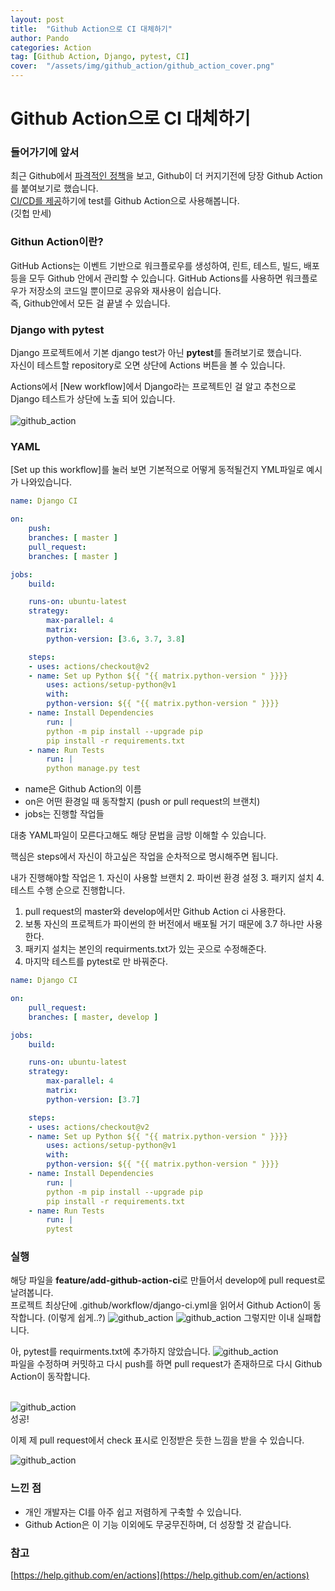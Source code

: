 ```yaml
---
layout: post
title:  "Github Action으로 CI 대체하기"
author: Pando
categories: Action
tag: [Github Action, Django, pytest, CI]
cover:  "/assets/img/github_action/github_action_cover.png"
---
```


# Github Action으로 CI 대체하기

### 들어가기에 앞서
최근 Github에서 [파격적인 정책](https://github.blog/2020-04-14-github-is-now-free-for-teams/)을 보고, Github이 더 커지기전에 당장 Github Action를 붙여보기로 했습니다.  
[CI/CD를 제공](https://github.blog/2019-08-08-github-actions-now-supports-ci-cd/)하기에 test를 Github Action으로 사용해봅니다.  
(깃헙 만세)

### Githun Action이란?
GitHub Actions는 이벤트 기반으로 워크플로우를 생성하여, 린트, 테스트, 빌드, 배포 등을 모두 Github 안에서 관리할 수 있습니다. GitHub Actions를 사용하면 워크플로우가 저장소의 코드일 뿐이므로 공유와 재사용이 쉽습니다.  
즉, Github안에서 모든 걸 끝낼 수 있습니다.

### Django with pytest

Django 프로젝트에서 기본 django test가 아닌 **pytest**를 돌려보기로 했습니다.  
자신이 테스트할 repository로 오면 상단에 Actions 버튼을 볼 수 있습니다.  

Actions에서 [New workflow]에서 Django라는 프로젝트인 걸 알고 추천으로 Django 테스트가 상단에 노출 되어 있습니다.
<br><br>
![github_action](/assets/img/github_action/github_action_1.png)

### YAML
[Set up this workflow]를 눌러 보면 기본적으로 어떻게 동적될건지 YML파일로 예시가 나와있습니다.

```YAML
name: Django CI

on:
    push:
    branches: [ master ]
    pull_request:
    branches: [ master ]

jobs:
    build:

    runs-on: ubuntu-latest
    strategy:
        max-parallel: 4
        matrix:
        python-version: [3.6, 3.7, 3.8]

    steps:
    - uses: actions/checkout@v2
    - name: Set up Python ${{ "{{ matrix.python-version " }}}}
        uses: actions/setup-python@v1
        with:
        python-version: ${{ "{{ matrix.python-version " }}}}
    - name: Install Dependencies
        run: |
        python -m pip install --upgrade pip
        pip install -r requirements.txt
    - name: Run Tests
        run: |
        python manage.py test
```
    

- name은 Github Action의 이름
- on은 어떤 환경일 때 동작할지 (push or pull request의 브랜치)
- jobs는 진행할 작업들

대충 YAML파일이 모른다고해도 해당 문법을 금방 이해할 수 있습니다.

핵심은 steps에서 자신이 하고싶은 작업을 순차적으로 명시해주면 됩니다.

내가 진행해야할 작업은 1. 자신이 사용할 브랜치 2. 파이썬 환경 설정 3. 패키지 설치 4. 테스트 수행 순으로 진행합니다.

1. pull request의 master와 develop에서만 Github Action ci 사용한다.
2. 보통 자신의 프로젝트가 파이썬의 한 버전에서 배포될 거기 때문에 3.7 하나만 사용한다. 
3. 패키지 설치는 본인의 requirments.txt가 있는 곳으로 수정해준다.
4. 마지막 테스트를 pytest로 만 바꿔준다.

```YAML 설정
name: Django CI

on:
    pull_request:
    branches: [ master, develop ]

jobs:
    build:

    runs-on: ubuntu-latest
    strategy:
        max-parallel: 4
        matrix:
        python-version: [3.7]

    steps:
    - uses: actions/checkout@v2
    - name: Set up Python ${{ "{{ matrix.python-version " }}}}
        uses: actions/setup-python@v1
        with:
        python-version: ${{ "{{ matrix.python-version " }}}}
    - name: Install Dependencies
        run: |
        python -m pip install --upgrade pip
        pip install -r requirements.txt
    - name: Run Tests
        run: |
        pytest

```

### 실행

해당 파일을 **feature/add-github-action-ci**로 만들어서 develop에 pull request로 날려봅니다.  
프로젝트 최상단에 .github/workflow/django-ci.yml을 읽어서 Github Action이 동작합니다. (이렇게 쉽게..?)
![github_action](/assets/img/github_action/github_action_2.png)
![github_action](/assets/img/github_action/github_action_3.png)
그렇지만 이내 실패합니다.

아, pytest를 requirments.txt에 추가하지 않았습니다.
![github_action](/assets/img/github_action/github_action_4.png)
<br>
파일을 수정하며 커밋하고 다시 push를 하면 pull request가 존재하므로 다시 Github Action이 동작합니다.
<br><br>

![github_action](/assets/img/github_action/github_action_5.png)
<br>
성공!

이제 제 pull request에서 check 표시로 인정받은 듯한 느낌을 받을 수 있습니다.
<br>

![github_action](/assets/img/github_action/github_action_6.png)

### 느낀 점

- 개인 개발자는 CI를 아주 쉽고 저렴하게 구축할 수 있습니다.
- Github Action은 이 기능 이외에도 무궁무진하며, 더 성장할 것 같습니다.

### 참고

[https://help.github.com/en/actions](https://help.github.com/en/actions)